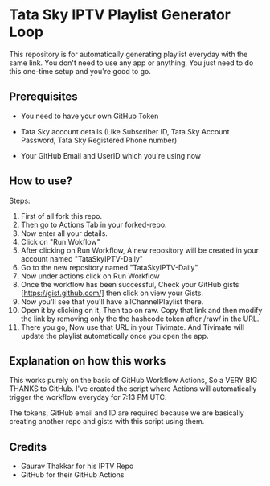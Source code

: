 # Tata Sky IPTV Playlist Generator Loop
This repository is for automatically generating playlist everyday with the same link. You don't need to use any app or anything, You just need to do this one-time setup and you're good to go.

## Prerequisites

* You need to have your own GitHub Token

* Tata Sky account details (Like Subscriber ID, Tata Sky Account Password, Tata Sky Registered Phone number)

* Your GitHub Email and UserID which you're using now

## How to use?

Steps:
1. First of all fork this repo.
2. Then go to Actions Tab in your forked-repo.
3. Now enter all your details.
4. Click on "Run Wokflow"
5. After clicking on Run Workflow, A new repository will be created in your account named "TataSkyIPTV-Daily"
6. Go to the new repository named "TataSkyIPTV-Daily"
7. Now under actions click on Run Workflow
8. Once the workflow has been successful, Check your GitHub gists [https://gist.github.com/] then click on view your Gists.
9. Now you'll see that you'll have allChannelPlaylist there.
10. Open it by clicking on it, Then tap on raw. Copy that link and then modify the link by removing only the the hashcode token after /raw/ in the URL.
11. There you go, Now use that URL in your Tivimate. And Tivimate will update the playlist automatically once you open the app.

## Explanation on how this works

This works purely on the basis of GitHub Workflow Actions, So a VERY BIG THANKS to GitHub.
I've created the script where Actions will automatically trigger the workflow everyday for 7:13 PM UTC.

The tokens, GitHub email and ID are required because we are basically creating another repo and gists with this script using them.

## Credits

* Gaurav Thakkar for his IPTV Repo
* GitHub for their GitHub Actions
